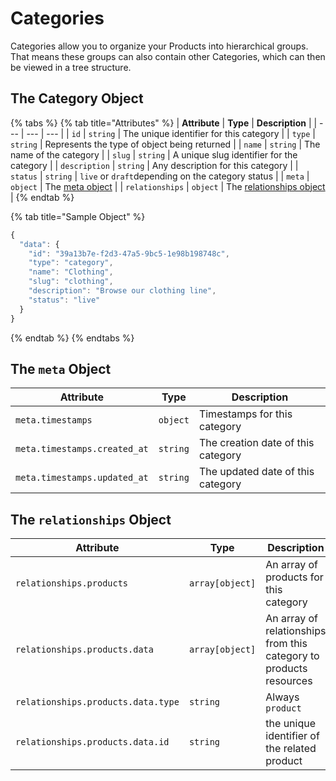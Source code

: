 # Categories

Categories allow you to organize your Products into hierarchical groups. That means these groups can also contain other Categories, which can then be viewed in a tree structure.

## The Category Object

{% tabs %}
{% tab title="Attributes" %}
| **Attribute** | **Type** | **Description** |
| --- | --- | --- |
| `id` | `string` | The unique identifier for this category |
| `type` | `string` | Represents the type of object being returned |
| `name` | `string` | The name of the category |
| `slug` | `string` | A unique slug identifier for the category |
| `description` | `string` | Any description for this category |
| `status` | `string` | `live` or `draft`depending on the category status |
| `meta` | `object` | The [meta object](./#the-meta-object) |
| `relationships` | `object` | The [relationships object](./#the-relationships-object) |
{% endtab %}

{% tab title="Sample Object" %}
```javascript
{
  "data": {
    "id": "39a13b7e-f2d3-47a5-9bc5-1e98b198748c",
    "type": "category",
    "name": "Clothing",
    "slug": "clothing",
    "description": "Browse our clothing line",
    "status": "live"
  }
}
```
{% endtab %}
{% endtabs %}

## The `meta` Object

| **Attribute** | **Type** | **Description** |
| --- | --- | --- |
| `meta.timestamps` | `object` | Timestamps for this category |
| `meta.timestamps.created_at` | `string` | The creation date of this category |
| `meta.timestamps.updated_at` | `string` | The updated date of this category |

## The `relationships` Object

| **Attribute** | **Type** | **Description** |
| --- | --- | --- |
| `relationships.products` | `array[object]` | An array of products for this category |
| `relationships.products.data` | `array[object]` | An array of relationships from this category to products resources |
| `relationships.products.data.type` | `string` | Always `product` |
| `relationships.products.data.id` | `string` | the unique identifier of the related product |

